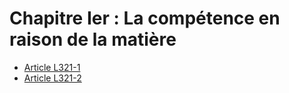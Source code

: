 # Chapitre Ier : La compétence en raison de la matière

- [Article L321-1](article-l321-1.md)
- [Article L321-2](article-l321-2.md)
